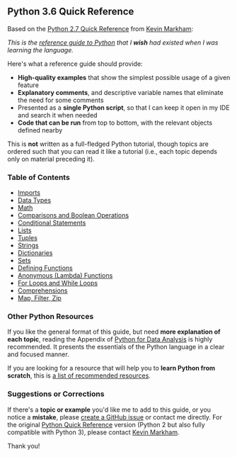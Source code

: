 ## Python 3.6 Quick Reference

Based on the [Python 2.7 Quick Reference](https://github.com/justmarkham/python-reference) from [Kevin Markham](https://github.com/justmarkham):

*This is the [reference guide to Python](reference.py) that I **wish** had existed when I was learning the language.*

Here's what a reference guide should provide:

- **High-quality examples** that show the simplest possible usage of a given feature
- **Explanatory comments**, and descriptive variable names that eliminate the need for some comments
- Presented as a **single Python script**, so that I can keep it open in my IDE and search it when needed
- **Code that can be run** from top to bottom, with the relevant objects defined nearby

This is **not** written as a full-fledged Python tutorial, though topics are ordered such that you can read it like a tutorial (i.e., each topic depends only on material preceding it).

### Table of Contents

- [Imports](reference.py#L28)
- [Data Types](reference.py#L52)
- [Math](reference.py#L84)
- [Comparisons and Boolean Operations](reference.py#L98)
- [Conditional Statements](reference.py#L117)
- [Lists](reference.py#L146)
- [Tuples](reference.py#220)
- [Strings](reference.py#L255)
- [Dictionaries](reference.py#L317)
- [Sets](reference.py#L370)
- [Defining Functions](reference.py#L407)
- [Anonymous (Lambda) Functions](reference.py#L472)
- [For Loops and While Loops](reference.py#L493)
- [Comprehensions](reference.py#L535)
- [Map, Filter, Zip](reference.py#L589)

### Other Python Resources

If you like the general format of this guide, but need **more explanation of each topic**, reading the Appendix of [Python for Data Analysis](http://shop.oreilly.com/product/0636920023784.do) is highly recommended. It presents the essentials of the Python language in a clear and focused manner.

If you are looking for a resource that will help you to **learn Python from scratch**, this is [a list of recommended resources](https://github.com/justmarkham/DAT8#python-resources).

### Suggestions or Corrections

If there's a **topic or example** you'd like me to add to this guide, or you notice a **mistake**, please [create a GitHub issue](../../issues) or contact me directly. For the original [Python Quick Reference](https://github.com/justmarkham/python-reference) version (Python 2 but also fully compatible with Python 3), please contact [Kevin Markham](http://www.dataschool.io/about/).

Thank you!
